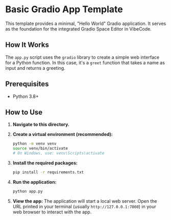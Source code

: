 # Basic Gradio App Template

This template provides a minimal, "Hello World" Gradio application. It serves as the foundation for the integrated Gradio Space Editor in VibeCode.

## How It Works

The `app.py` script uses the `gradio` library to create a simple web interface for a Python function. In this case, it's a `greet` function that takes a name as input and returns a greeting.

## Prerequisites

-   Python 3.8+

## How to Use

1.  **Navigate to this directory.**

2.  **Create a virtual environment (recommended):**
    ```bash
    python -m venv venv
    source venv/bin/activate
    # On Windows, use: venv\Scripts\activate
    ```

3.  **Install the required packages:**
    ```bash
    pip install -r requirements.txt
    ```

4.  **Run the application:**
    ```bash
    python app.py
    ```

5.  **View the app:**
    The application will start a local web server. Open the URL printed in your terminal (usually `http://127.0.0.1:7860`) in your web browser to interact with the app.
